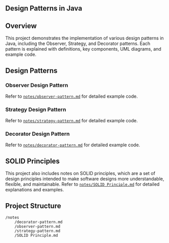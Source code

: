 ## Design Patterns in Java

## Overview
This project demonstrates the implementation of various design patterns in Java, including the Observer, Strategy, and Decorator patterns. Each pattern is explained with definitions, key components, UML diagrams, and example code.

## Design Patterns

### Observer Design Pattern
Refer to [`notes/observer-pattern.md`](notes/observer-pattern.md) for detailed example code.

### Strategy Design Pattern
Refer to [`notes/strategy-pattern.md`](notes/strategy-pattern.md) for detailed example code.

### Decorator Design Pattern
Refer to [`notes/decorator-pattern.md`](notes/decorator-pattern.md) for detailed example code.

## SOLID Principles
This project also includes notes on SOLID principles, which are a set of design principles intended to make software designs more understandable, flexible, and maintainable. Refer to [`notes/SOLID Principle.md`](notes/SOLID%20Principle.md) for detailed explanations and examples.

## Project Structure
```
/notes
    /decorator-pattern.md
    /observer-pattern.md
    /strategy-pattern.md
    /SOLID Principle.md
```